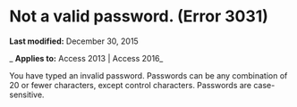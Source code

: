 
# Not a valid password. (Error 3031)

 **Last modified:** December 30, 2015

 _ **Applies to:** Access 2013 | Access 2016_

You have typed an invalid password. Passwords can be any combination of 20 or fewer characters, except control characters. Passwords are case-sensitive.


